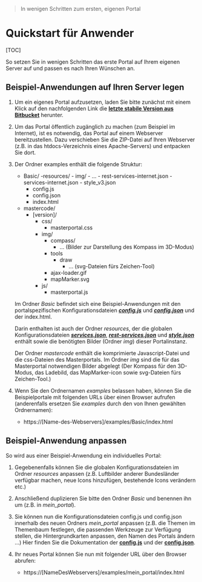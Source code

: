 > In wenigen Schritten zum ersten, eigenen Portal

# Quickstart für Anwender

[TOC]

So setzen Sie in wenigen Schritten das erste Portal auf Ihrem eigenen Server auf und passen es nach Ihren Wünschen an.

## Beispiel-Anwendungen auf Ihren Server legen
1. Um ein eigenes Portal aufzusetzen, laden Sie bitte zunächst mit einem Klick auf den nachfolgenden Link die **[letzte stabile Version aus Bitbucket](https://bitbucket.org/geowerkstatt-hamburg/masterportal/downloads/examples.zip)** herunter.

2. Um das Portal öffentlich zugänglich zu machen (zum Beispiel im Internet), ist es notwendig, das Portal auf einem Webserver bereitzustellen. Dazu verschieben Sie die ZIP-Datei auf Ihren Webserver (z.B. in das htdocs-Verzeichnis eines Apache-Servers) und entpacken Sie dort.

3. Der Ordner examples enthält die folgende Struktur:

    - Basic/
        -resources/
            - img/
                - ...
            - rest-services-internet.json
            - services-internet.json
            - style_v3.json
        - config.js
        - config.json
        - index.html
    - mastercode/
        - [version]/
            - css/
                - masterportal.css
            - img/
                - compass/
                    - ... (Bilder zur Darstellung des Kompass im 3D-Modus)
                - tools
                    - draw
                        - ... (svg-Dateien fürs Zeichen-Tool)
                - ajax-loader.gif
                - mapMarker.svg
            - js/
                - masterportal.js

    Im Ordner *Basic* befindet sich eine Beispiel-Anwendungen mit den portalspezifischen Konfigurationsdateien **[*config.js*](config.js.md)** und **[*config.json*](config.json.md)** und der index.html.

    Darin enthalten ist auch der Ordner *resources*, der die globalen Konfigurationsdateien **[*services.json*](services.json.md)**, **[*rest-services.json*](rest-services.json.md)** und **[*style.json*](style.json.md)** enthält sowie die benötigten Bilder (Ordner *img*) dieser Portalinstanz.

    Der Ordner *mastercode* enthält die komprimierte Javascript-Datei und die css-Dateien des Masterportals. Im Ordner *img* sind die für das Masterportal notwendigen Bilder abgelegt (Der Kompass für den 3D-Modus, das Ladebild, das MapMarker-icon sowie svg-Dateien fürs Zeichen-Tool.)


4. Wenn Sie den Ordnernamen *examples* belassen haben, können Sie die Beispielportale mit folgenden URLs über einen Browser aufrufen (anderenfalls ersetzen Sie *examples* durch den von Ihnen gewählten Ordnernamen):
    - https://[Name-des-Webservers]/examples/Basic/index.html


## Beispiel-Anwendung anpassen
So wird aus einer Beispiel-Anwendung ein individuelles Portal:

1. Gegebenenfalls können Sie die globalen Konfigurationsdateien im Ordner *resources* anpassen (z.B. Luftbilder anderer Bundesländer verfügbar machen, neue Icons hinzufügen, bestehende Icons verändern etc.)

2. Anschließend duplizieren Sie bitte den Ordner *Basic* und benennen ihn um (z.B. in *mein_portal*).

3. Sie können nun die Konfigurationsdateien config.js und config.json innerhalb des neuen Ordners *mein_portal* anpassen (z.B. die Themen im Themenbaum festlegen, die passenden Werkzeuge zur Verfügung stellen, die Hintergrundkarten anpassen, den Namen des Portals ändern ...) Hier finden Sie die Dokumentation der **[config.js](config.js.md)** und der **[config.json](config.json.md)**.

4. Ihr neues Portal können Sie nun mit folgender URL über den Browser abrufen:
    - https://[NameDesWebservers]/examples/mein_portal/index.html
